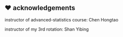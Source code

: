 ## :hearts: acknowledgements

instructor of advanced-statistics course: Chen Hongtao

instructor of my 3rd rotation: Shan Yibing
